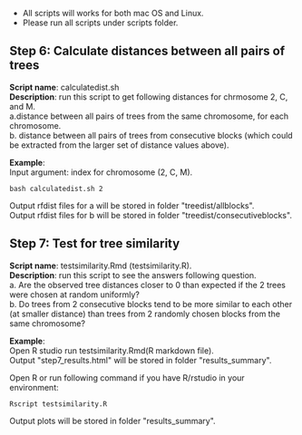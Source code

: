 * All scripts will works for both mac OS and Linux.  
* Please run all scripts under scripts folder.  

## Step 6: Calculate distances between all pairs of trees  
**Script name**: calculatedist.sh  
**Description**: run this script to get following distances for chrmosome 2, C, and M.  
a.distance between all pairs of trees from the same chromosome, for each chromosome.  
b. distance between all pairs of trees from consecutive blocks (which could be extracted from the larger set of distance values above).  

**Example**:  
Input argument: index for chromosome (2, C, M).
```
bash calculatedist.sh 2
```
Output rfdist files for a will be stored in folder "treedist/allblocks".   
Output rfdist files for b will be stored in folder "treedist/consecutiveblocks".  


## Step 7: Test for tree similarity  
**Script name**: testsimilarity.Rmd (testsimilarity.R).  
**Description**: run this script to see the answers following question.  
a. Are the observed tree distances closer to 0 than expected if the 2 trees were chosen at random uniformly?   
b. Do trees from 2 consecutive blocks tend to be more similar to each other (at smaller distance) than trees from 2 randomly chosen blocks from the same chromosome? 

**Example**:  
Open R studio run testsimilarity.Rmd(R markdown file).  
Output "step7_results.html" will be stored in folder "results_summary".  

Open R or run following command if you have R/rstudio in your environment:
```
Rscript testsimilarity.R
```
Output plots will be stored in folder "results_summary".




